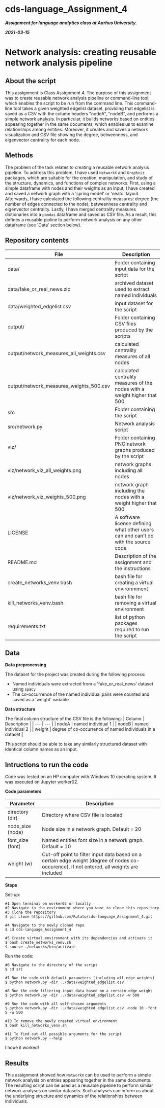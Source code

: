 # cds-language_Assignment_4

***Assignment for language analytics class at Aarhus University.***

***2021-03-15***


# Network analysis: creating reusable network analysis pipeline

## About the script

This assignment is Class Assignment 4. The purpose of this assignment was to create reusable network analysis pipeline or command-line tool, which enables the script to be run from the command line. This command-line tool takes a given weighted edgelist dataset, providing that edgelist is saved as a CSV with the column headers "nodeA", "nodeB", and performs a simple network analysis. In particular, it builds networks based on entities appearing together in the same documents, which enables us to examine relationships among entities. Moreover, it creates and saves a network visualization and CSV file showing the degree, betweenness, and eigenvector centrality for each node.

## Methods

The problem of the task relates to creating a reusable network analysis pipeline. To address this problem, I have used ```NetworkX``` and ```Graphviz``` packages, which are suitable for the creation, manipulation, and study of the structure, dynamics, and functions of complex networks. First, using a simple dataframe with nodes and their weights as an input, I have created and saved a network graph with a 'spring model' or 'neato' layout. Afterwards, I have calculated the following centrality measures: degree (the number of edges connected to the node), betweenness centrality and eigenvector centrality. Lastly, I have merged centrality measures dictionaries into a ```pandas``` dataframe
and saved as CSV file. As a result, this defines a reusable pipline to perform network analysis on any other dataframe (see 'Data' section below).



## Repository contents

| File | Description |
| --- | --- |
| data/ | Folder containing input data for the script |
| data/fake_or_real_news.zip | archived dataset used to extract named individuals |
| data/weighted_edgelist.csv | input dataset for the script |
| output/ | Folder containing CSV files produced by the scripts |
| output/network_measures_all_weights.csv | calculated centrality measures of all nodes |
| output/network_measures_weights_500.csv | calculated centrality measures of the nodes with a weight higher that 500|
| src | Folder containing the script |
| src/network.py | Network analysis script |
| viz/ | Folder containing PNG network graphs produced by the script |
| viz/network_viz_all_weights.png| network graphs including all nodes  |
| viz/network_viz_weights_500.png| network graph including the nodes with a weight higher that 500 |
| LICENSE |  A software license defining what other users can and can't do with the source code |
| README.md | Description of the assignment and the instructions |
| create_networks_venv.bash | bash file for creating a virtual environmment |
| kill_networks_venv.bash | bash file for removing a virtual environment |
| requirements.txt | list of python packages required to run the script |


## Data

__Data preprocessing__

The dataset for the project was created during the following process:
- Named individuals were extracted from a 'fake_or_real_news' dataset using ```spaCy```
- The co-occurrence of the named individual pairs were counted and saved as a 'weight' variable

__Data structure__

The final column structure of the CSV file is the following:
| Column | Description |
| --- | --- |
| nodeA | named individual 1 |
| nodeB | named individual 2 |
| weight | degree of co-occurrence of named individuals in a dataset |

This script should be able to take any similarly structured dataset with identical column names as an input.


## Intructions to run the code

Code was tested on an HP computer with Windows 10 operating system. It was executed on Jupyter worker02.

__Code parameters__

| Parameter | Description |
| --- | --- |
| directory  (dir) | Directory where CSV file is located |
| node_size (node) | Node size in a network graph. Default = 20 |
| font_size (font) | Named entities font size in a network graph. Default = 10 |
| weight (w) | Cut-off point to filter input data based on a certain edge weight (degree of nodes co-occurence). If not entered, all weights are included |


__Steps__

Set-up:
```
#1 Open terminal on worker02 or locally
#2 Navigate to the environment where you want to clone this repository
#3 Clone the repository
$ git clone https://github.com/Rutatu/cds-language_Assignment_4.git 

#4 Navigate to the newly cloned repo
$ cd cds-language_Assignment_4

#5 Create virtual environment with its dependencies and activate it
$ bash create_networks_venv.sh
$ source ./networks/bin/activate

``` 

Run the code:

```
#6 Navigate to the directory of the script
$ cd src

#7 Run the code with default parameters (including all edge weights)
$ python network.py -dir ../data/weighted_edgelist.csv

#8 Run the code filtering input data based on a certain edge weight
$ python network.py -dir ../data/weighted_edgelist.csv -w 500

#9 Run the code with all self-chosen arguments
$ python network.py -dir ../data/weighted_edgelist.csv -node 10 -font 5 -w 500 

#10 To remove the newly created virtual environment
$ bash kill_networks_venv.sh

#11 To find out all possible arguments for the script
$ python network.py --help

 ```

I hope it worked!


## Results

This assignment showed how ```NetworkX``` can be used to perform a simple network analysis on entities appearing together in the same documents. The resulting script can be used as a reusable pipeline to perform similar network analyses on similar datasets. Such analyses can inform us about the underlying structure and dynamics of the relationships between individuals.

